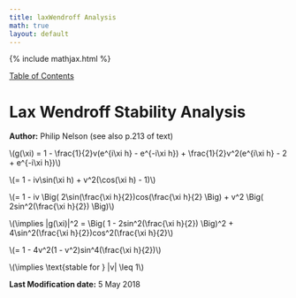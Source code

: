 ```yaml
---
title: laxWendroff Analysis
math: true
layout: default
---
```


{% include mathjax.html %}

<a href="https://philipnelson5.github.io/MATH5620/SoftwareManual"> Table of Contents </a>
# Lax Wendroff Stability Analysis

**Author:** Philip Nelson
(see also p.213 of text)

\\(g(\xi) = 1 - \frac{1}{2}v(e^{i\xi h} - e^{-i\xi h}) + \frac{1}{2}v^2(e^{i\xi h} - 2 + e^{-i\xi h})\\)

\\(= 1 - iv\sin(\xi h) + v^2(\cos(\xi h) - 1)\\)

\\(= 1 - iv \Big( 2\sin(\frac{\xi h}{2})cos(\frac{\xi h}{2} \Big) + v^2 \Big( 2sin^2(\frac{\xi h}{2}) \Big)\\)

\\(\implies |g(\xi)|^2 = \Big( 1 - 2sin^2(\frac{\xi h}{2}) \Big)^2 + 4\sin^2(\frac{\xi h}{2})cos^2(\frac{\xi h}{2}\\)

\\(= 1 - 4v^2(1 - v^2)sin^4(\frac{\xi h}{2})\\)

\\(\implies \text{stable for } |v| \leq 1\\)

**Last Modification date:** 5 May 2018
